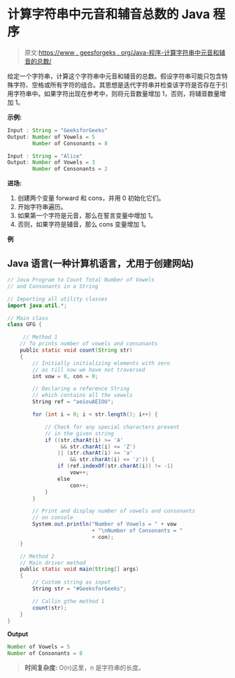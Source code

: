 # 计算字符串中元音和辅音总数的 Java 程序

> 原文:[https://www . geesforgeks . org/Java-程序-计算字符串中元音和辅音的总数/](https://www.geeksforgeeks.org/java-program-to-count-the-total-number-of-vowels-and-consonants-in-a-string/)

给定一个字符串，计算这个字符串中元音和辅音的总数。假设字符串可能只包含特殊字符、空格或所有字符的组合。其思想是迭代字符串并检查该字符是否存在于引用字符串中。如果字符出现在参考中，则将元音数量增加 1，否则，将辅音数量增加 1。

**示例:**

```java
Input : String = "GeeksforGeeks"
Output: Number of Vowels = 5
        Number of Consonants = 8

Input : String = "Alice"
Output: Number of Vowels = 3
        Number of Consonants = 2
```

**进场:**

1.  创建两个变量 forward 和 cons，并用 0 初始化它们。
2.  开始字符串遍历。
3.  如果第一个字符是元音，那么在誓言变量中增加 1。
4.  否则，如果字符是辅音，那么 cons 变量增加 1。

**例**

## Java 语言(一种计算机语言，尤用于创建网站)

```java
// Java Program to Count Total Number of Vowels
// and Consonants in a String

// Importing all utility classes
import java.util.*;

// Main class
class GFG {

     // Method 1
    // To prints number of vowels and consonants
    public static void count(String str)
    {
        // Initially initializing elements with zero
        // as till now we have not traversed 
        int vow = 0, con = 0;

        // Declaring a reference String
        // which contains all the vowels
        String ref = "aeiouAEIOU";

        for (int i = 0; i < str.length(); i++) {

            // Check for any special characters present
            // in the given string
            if ((str.charAt(i) >= 'A'
                 && str.charAt(i) <= 'Z')
                || (str.charAt(i) >= 'a'
                    && str.charAt(i) <= 'z')) {
                if (ref.indexOf(str.charAt(i)) != -1)
                    vow++;
                else
                    con++;
            }
        }

        // Print and display number of vowels and consonants
        // on console
        System.out.println("Number of Vowels = " + vow
                           + "\nNumber of Consonants = "
                           + con);
    }

    // Method 2
    // Main driver method
    public static void main(String[] args)
    {
        // Custom string as input
        String str = "#GeeksforGeeks";

        // Callin gthe method 1
        count(str);
    }
}
```

**Output**

```java
Number of Vowels = 5
Number of Consonants = 8
```

> **时间复杂度:** O(n)这里，n 是字符串的长度。